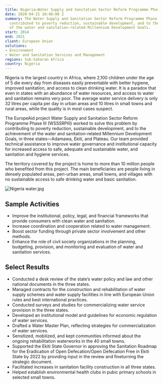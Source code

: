```yaml
---
title: Nigeria—Water Supply and Sanitation Sector Reform Programme Phase III (WSSSRPIII)
date: 2020-04-21 10:48:00 Z
summary: The Water Supply and Sanitation Sector Reform Programme Phase III in Nigeria
  contributed to poverty reduction, sustainable development, and to the achievement
  of the water and sanitation-related Millennium Development Goals.
start: 2014
end: 2021
client: European Union
solutions:
- Environment
- Water and Sanitation Services and Management
regions: Sub-Saharan Africa
country: Nigeria
---
```


Nigeria is the largest country in Africa, where 2,100 children under the age of 5 die every day from diseases easily preventable with better hygiene, improved sanitation, and access to clean drinking water. It is a paradox that even in states with an abundance of water resources, and access to water and sanitation remains very poor. The average water service delivery is only 32 litres per capita per day in urban areas and 10 litres in small towns and rural areas, while the quality is in most cases suspect.

The EuropeAid project Water Supply and Sanitation Sector Reform Programme Phase III (WSSSRPIII) worked to solve this problem by contributing to poverty reduction, sustainable development, and to the achievement of the water and sanitation-related Millennium Development Goals, in three states—Adamawa, Ekiti, and Plateau. Our team provided technical assistance to improve water governance and institutional capacity for increased access to safe, adequate and sustainable water, and sanitation and hygiene services. 

The territory covered by the project is home to more than 10 million people who benefited from this project. The main beneficiaries are people living in densely populated areas, peri-urban areas, small towns, and villages with no sustainable access to safe drinking water and basic sanitation.

![Nigeria water.jpg](/uploads/Nigeria%20water.jpg)

## Sample Activities

* Improve the institutional, policy, legal, and financial frameworks that provide consumers with clean water and sanitation.
* Increase coordination and cooperation related to water management.
* Boost sector funding through private sector involvement and other methods.
* Enhance the role of civil society organizations in the planning, budgeting, provision, and monitoring and evaluation of water and sanitation services.

## Select Results

* Conducted a desk review of the state’s water policy and law and other national documents in the three states. 
* Managed contracts for the construction and rehabilitation of water supply schemes and water supply facilities in line with European Union rules and best international practices.
* Conducted surveys and studies for commercializing water service provision in the three states.
* Developed an institutional model and guidelines for economic regulation of water services.
* Drafted a Water Master Plan, reflecting strategies for commercialization of water services.
* Sensitized, mobilized, and kept communities informed about the ongoing rehabilitation waterworks in the 40 small towns.
* Supported the Ekiti State Governor in approving the Sanitation Roadmap for the Eradication of Open Defecation/Open Defecation Free in Ekiti State by 2022 by providing input in the review and fineturning the strategic document.
* Facilitated increases in sanitation facility construction in all three states. 
* Helped establish environmental health clubs in pubic primary schools in selected small towns.